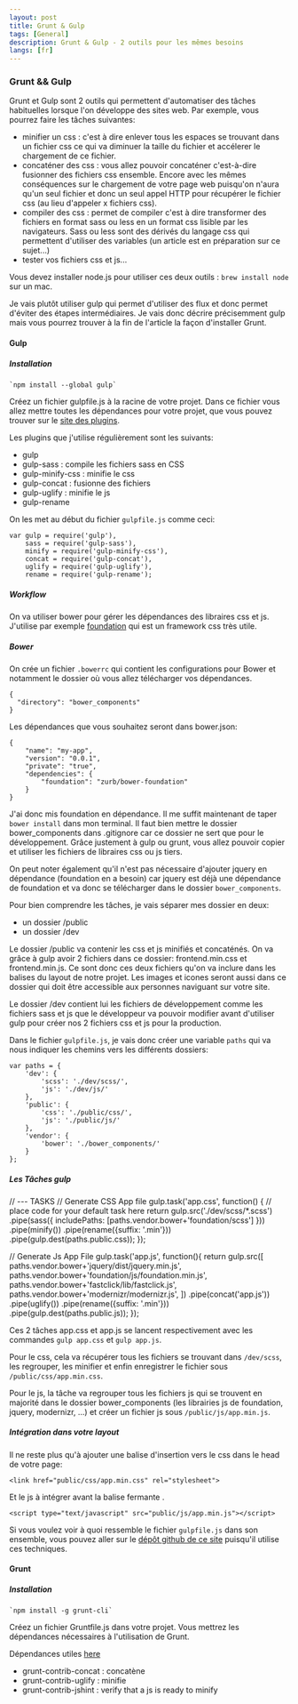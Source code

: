 ```yaml
---
layout: post
title: Grunt & Gulp
tags: [General]
description: Grunt & Gulp - 2 outils pour les mêmes besoins
langs: [fr]
---
```


### Grunt && Gulp

Grunt et Gulp sont 2 outils qui permettent d'automatiser des tâches habituelles
lorsque l'on développe des sites web. Par exemple, vous pourrez faire les
tâches suivantes:

- minifier un css : c'est à dire enlever tous les espaces se trouvant dans un
  fichier css ce qui va diminuer la taille du fichier et accélerer le chargement
  de ce fichier.
- concaténer des css : vous allez pouvoir concaténer c'est-à-dire fusionner des
  fichiers css ensemble. Encore avec les mêmes conséquences sur le chargement de
  votre page web puisqu'on n'aura qu'un seul fichier et donc un seul appel HTTP
  pour récupérer le fichier css (au lieu d'appeler x fichiers css).
- compiler des css : permet de compiler c'est à dire transformer des fichiers
  en format sass ou less en un format css lisible par les navigateurs.
  Sass ou less sont des dérivés du langage css qui permettent d'utiliser des
  variables (un article est en préparation sur ce sujet...)
- tester vos fichiers css et js...

Vous devez installer node.js pour utiliser ces deux outils : `brew install node`
sur un mac.

Je vais plutôt utiliser gulp qui permet d'utiliser des flux et donc permet
d'éviter des étapes intermédiaires. Je vais donc décrire précisemment gulp
mais vous pourrez trouver à la fin de l'article la façon d'installer Grunt.

#### Gulp

##### Installation

    `npm install --global gulp`

Créez un fichier gulpfile.js à la racine de votre projet. Dans ce fichier vous
allez mettre toutes les dépendances pour votre projet, que vous pouvez trouver
sur le [site des plugins](http://gulpjs.com/plugins).

Les plugins que j'utilise régulièrement sont les suivants:

- gulp
- gulp-sass : compile les fichiers sass en CSS
- gulp-minify-css : minifie le css
- gulp-concat : fusionne des fichiers
- gulp-uglify : minifie le js
- gulp-rename

On les met au début du fichier `gulpfile.js` comme ceci:

    var gulp = require('gulp'),
        sass = require('gulp-sass'),
        minify = require('gulp-minify-css'),
        concat = require('gulp-concat'),
        uglify = require('gulp-uglify'),
        rename = require('gulp-rename');

##### Workflow

On va utiliser bower pour gérer les dépendances des libraires css et js.
J'utilise par exemple [foundation](http://foundation.zurb.com/docs) qui est un
framework css très utile.

##### Bower

On crée un fichier `.bowerrc` qui contient les configurations pour Bower et
notamment le dossier où vous allez télécharger vos dépendances.

    {
      "directory": "bower_components"
    }

Les dépendances que vous souhaitez seront dans bower.json:

    {
        "name": "my-app",
        "version": "0.0.1",
        "private": "true",
        "dependencies": {
            "foundation": "zurb/bower-foundation"
        }
    }

J'ai donc mis foundation en dépendance. Il me suffit maintenant de taper
`bower install` dans mon terminal.
Il faut bien mettre le dossier bower_components dans .gitignore car ce dossier
ne sert que pour le développement. Grâce justement à gulp ou grunt, vous allez
pouvoir copier et utiliser les fichiers de libraires css ou js tiers.

On peut noter également qu'il n'est pas nécessaire d'ajouter jquery en
dépendance (foundation en a besoin) car jquery est déjà une dépendance de
foundation et va donc se télécharger dans le dossier `bower_components`.

Pour bien comprendre les tâches, je vais séparer mes dossier en deux:
- un dossier /public
- un dossier /dev

Le dossier /public va contenir les css et js minifiés et concaténés.
On va grâce à gulp avoir 2 fichiers dans ce dossier: frontend.min.css et
frontend.min.js. Ce sont donc ces deux fichiers qu'on va inclure dans les
balises <head> du layout de notre projet. Les images et icones seront aussi
dans ce dossier qui doit être accessible aux personnes naviguant sur votre site.

Le dossier /dev contient lui les fichiers de développement comme les fichiers
sass et js que le développeur va pouvoir modifier avant d'utiliser gulp pour
créer nos 2 fichiers css et js pour la production.

Dans le fichier `gulpfile.js`, je vais donc créer une variable `paths` qui va
nous indiquer les chemins vers les différents dossiers:

    var paths = {
        'dev': {
            'scss': './dev/scss/',
            'js': './dev/js/'
        },
        'public': {
            'css': './public/css/',
            'js': './public/js/'
        },
        'vendor': {
            'bower': './bower_components/'
        }
    };

##### Les Tâches gulp

// --- TASKS
// Generate CSS App file
gulp.task('app.css', function() {
  // place code for your default task here
  return gulp.src('./dev/scss/*.scss')
      .pipe(sass({
          includePaths: [paths.vendor.bower+'foundation/scss']
      }))
      .pipe(minify())
      .pipe(rename({suffix: '.min'}))
      .pipe(gulp.dest(paths.public.css));
});

// Generate Js App File
gulp.task('app.js', function(){
  return gulp.src([
        paths.vendor.bower+'jquery/dist/jquery.min.js',
        paths.vendor.bower+'foundation/js/foundation.min.js',
        paths.vendor.bower+'fastclick/lib/fastclick.js',
        paths.vendor.bower+'modernizr/modernizr.js',
    ])
    .pipe(concat('app.js'))
    .pipe(uglify())
    .pipe(rename({suffix: '.min'}))
    .pipe(gulp.dest(paths.public.js));
});

Ces 2 tâches app.css et app.js se lancent respectivement avec les commandes
`gulp app.css` et `gulp app.js`.

Pour le css, cela va récupérer tous les fichiers se trouvant dans `/dev/scss`,
les regrouper, les minifier et enfin enregistrer le fichier sous
`/public/css/app.min.css`.

Pour le js, la tâche va regrouper tous les fichiers js qui se trouvent en
majorité dans le dossier bower_components (les librairies js de foundation,
jquery, modernizr, ...) et créer un fichier js sous `/public/js/app.min.js`.

##### Intégration dans votre layout

Il ne reste plus qu'à ajouter une balise d'insertion vers le css dans le head
de votre page:

    <link href="public/css/app.min.css" rel="stylesheet">

Et le js à intégrer avant la balise fermante </body>.

    <script type="text/javascript" src="public/js/app.min.js"></script>

Si vous voulez voir à quoi ressemble le fichier `gulpfile.js` dans son ensemble,
vous pouvez aller sur le [dépôt github de ce site](https://github.com/cake17/cake17.github.io/blob/master/_posts/2015-30-30-grunt-gulp.md)
puisqu'il utilise ces techniques.

#### Grunt

##### Installation

    `npm install -g grunt-cli`

Créez un fichier Gruntfile.js dans votre projet. Vous mettrez les dépendances
nécessaires à l'utilisation de Grunt.

Dépendances utiles [here](http://gruntjs.com/plugins)

- grunt-contrib-concat : concatène
- grunt-contrib-uglify : minifie
- grunt-contrib-jshint : verify that a js is ready to minify
